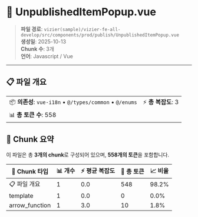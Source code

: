 # 📄 UnpublishedItemPopup.vue

> **파일 경로**: `vizier(sample)/vizier-fe-all-develop/src/components/prod/publish/UnpublishedItemPopup.vue`  
> **생성일**: 2025-10-13  
> **Chunk 수**: 3개  
> **언어**: Javascript / Vue
---


## 📋 파일 개요

| | |
|--|--|
| 📦 **의존성**: `vue-i18n` • `@/types/common` • `@/enums` | ⚡ **총 복잡도**: 3 |
| 📊 **총 토큰 수**: 558 |  |






## 🧩 Chunk 요약

이 파일은 총 **3개의 chunk**로 구성되어 있으며, **558개의 토큰**을 포함합니다.

| 🧩 Chunk 타입 | 📊 개수 | ⚡ 평균 복잡도 | 📝 총 토큰 | 📈 비율 |
|---------------|--------|-------------|----------|--------|
| 📋 파일 개요 | 1 | 0.0 | 548 | 98.2% |
| template | 1 | 0.0 | 0 | 0.0% |
| arrow_function | 1 | 3.0 | 10 | 1.8% |

